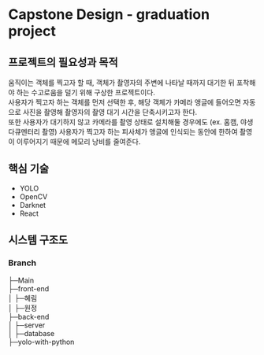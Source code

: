 <h1>Capstone Design - graduation project</h1>

<h2>프로젝트의 필요성과 목적</h2>
움직이는 객체를 찍고자 할 때, 객체가 촬영자의 주변에 나타날 때까지 대기한 뒤 포착해야 하는 수고로움을 덜기 위해 구상한 프로젝트이다.<br>
사용자가 찍고자 하는 객체를 먼저 선택한 후, 해당 객체가 카메라 앵글에 들어오면 자동으로 사진을 촬영해 촬영자의 촬영 대기 시간을 단축시키고자 한다.<br>
또한 사용자가 대기하지 않고 카메라를 촬영 상태로 설치해둘 경우에도 (ex. 홈캠, 야생 다큐멘터리 촬영) 사용자가 찍고자 하는 피사체가 앵글에 인식되는 동안에 한하여 촬영이 이루어지기 때문에 메모리 낭비를 줄여준다.

<h2>핵심 기술</h2>
<ul>
  <li>YOLO</li>
  <li>OpenCV</li>
  <li>Darknet</li>
  <li>React</li>
</ul>

<h2>시스템 구조도</h2>

<h3>Branch</h3>
├─Main<br>
├─front-end<br>
│  ├─혜림<br>
│  ├─원정<br>
├─back-end<br>
│  ├─server<br>
│  ├─database<br>
├─yolo-with-python <br>
